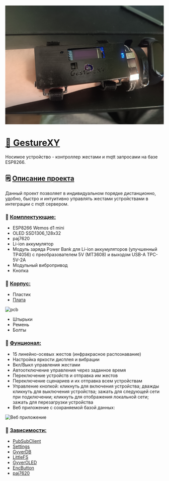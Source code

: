 ![GestureXY](https://github.com/MagmaXY/GestureXY/blob/main/device.png)

# [🤟 GestureXY](https://drive.google.com/drive/folders/1p2T1dCGA9s0eW435RHl4DeHti2FkGzYV)
Носимое устройство - контроллер жестами и mqtt запросами на базе ESP8266.

## 🗒 [Описание проекта](https://github.com/MagmaXY/GestureXY/blob/main/README.md)
Данный проект позволяет в индивидуальном порядке дистанционно, удобно, быстро и интуитивно управлять жестами устройствами в интеграции с mqtt сервером.

### 📑 [Комплектующие:](https://github.com/MagmaXY/GestureXY/blob/main/scheme.png)
* ESP8266 Wemos d1 mini
* OLED SSD1306_128x32
* paj7620
* Li-ion аккумулятор
* Модуль заряда Power Bank для Li-ion аккумуляторов (улучшенный TP4056) c преобразователем 5V (MT3608) и выходом USB-A TPC-5V-2A
* Модульный вибропривод
* Кнопка
### 📑 [Корпус:](https://github.com/MagmaXY/GestureXY/tree/main/3d%20%20models)
* Пластик
* [Плата](https://oshwlab.com/magmaxy/pcb_smd_gesturexy)
  
 ![pcb](https://github.com/user-attachments/assets/9ee1ceb0-2e2e-4c00-a577-98d96819bde7)

* Штырьки
* Ремень
* Болты
### 📑 [Фунционал:](https://github.com/MagmaXY/GestureXY/tree/main/firmware)
* 15 линейно-осевых жестов (инфракрасное распознавание)
* Настройка яркости дисплея и вибрации
* Вкл/Выкл управления жестами
* Автоотключение управления через заданное время
* Переключение устройств и отправка им жестов
* Переключение сценариев и их отправка всем устройствам
* Управление кнопкой: кликнуть для включения устройства; дважды кликнуть для выключения устройства; зажать для следующей сети при подключении; кликнуть для отображения локальной сети; зажать для перезагрузки устройства
* Веб приложение с сохраняемой базой данных:
  
![Веб приложение](https://github.com/user-attachments/assets/4be93591-d852-42bd-837f-b62f5766fe21)



### 🛐 [Зависимости:](https://www.arduino.cc/en/software)
* [PubSubClient](https://github.com/knolleary/pubsubclient) 
* [Settings](https://github.com/GyverLibs/Settings) 
* [GyverDB](https://github.com/GyverLibs/GyverDB) 
* [LittleFS](https://github.com/littlefs-project/littlefs) 
* [GyverOLED](https://github.com/GyverLibs/GyverOLED) 
* [EncButton](https://github.com/GyverLibs/EncButton) 
* [paj7620](https://github.com/Seeed-Studio/Grove_Gesture) 
